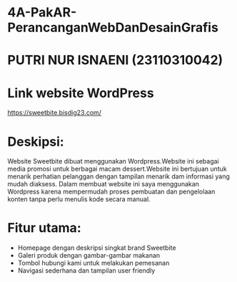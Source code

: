 # 4A-PakAR-PerancanganWebDanDesainGrafis

# PUTRI NUR ISNAENI (23110310042)

# Link website WordPress 
  https://sweetbite.bisdig23.com/

# Deskipsi:
  Website Sweetbite dibuat menggunakan Wordpress.Website ini sebagai media promosi untuk berbagai macam dessert.Website ini bertujuan untuk menarik perhatian pelanggan dengan tampilan menarik dam informasi yang mudah diaksess.
  Dalam membuat website ini saya menggunakan Wordpress karena mempermudah proses pembuatan dan pengelolaan konten tanpa perlu menulis kode secara manual.

# Fitur utama:
  - Homepage dengan deskripsi singkat brand Sweetbite
  - Galeri produk dengan gambar-gambar makanan
  - Tombol hubungi kami untuk melakukan pemesanan 
  - Navigasi sederhana dan tampilan user friendly
